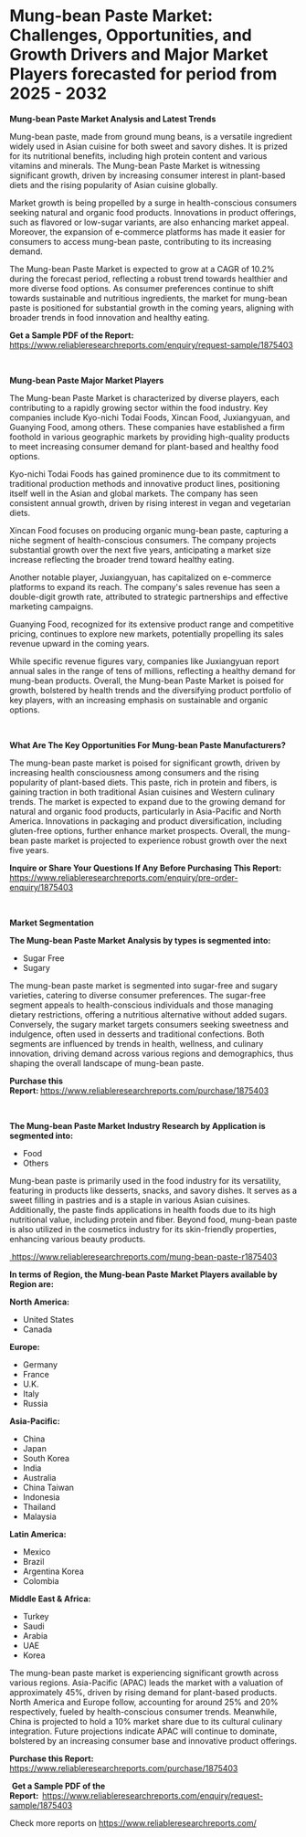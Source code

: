 <p><h1>Mung-bean Paste Market: Challenges, Opportunities, and Growth Drivers and Major Market Players forecasted for period from 2025 - 2032</h1></p><p><strong>Mung-bean Paste Market Analysis and Latest Trends</strong></p>
<p><p>Mung-bean paste, made from ground mung beans, is a versatile ingredient widely used in Asian cuisine for both sweet and savory dishes. It is prized for its nutritional benefits, including high protein content and various vitamins and minerals. The Mung-bean Paste Market is witnessing significant growth, driven by increasing consumer interest in plant-based diets and the rising popularity of Asian cuisine globally.</p><p>Market growth is being propelled by a surge in health-conscious consumers seeking natural and organic food products. Innovations in product offerings, such as flavored or low-sugar variants, are also enhancing market appeal. Moreover, the expansion of e-commerce platforms has made it easier for consumers to access mung-bean paste, contributing to its increasing demand.</p><p>The Mung-bean Paste Market is expected to grow at a CAGR of 10.2% during the forecast period, reflecting a robust trend towards healthier and more diverse food options. As consumer preferences continue to shift towards sustainable and nutritious ingredients, the market for mung-bean paste is positioned for substantial growth in the coming years, aligning with broader trends in food innovation and healthy eating.</p></p>
<p><strong>Get a Sample PDF of the Report:&nbsp;</strong> <a href="https://www.reliableresearchreports.com/enquiry/request-sample/1875403?utm_campaign=3383&utm_medium=2&utm_source=Github&utm_content=ia&utm_term=07042025&utm_id=mung-bean-paste">https://www.reliableresearchreports.com/enquiry/request-sample/1875403</a></p>
<p>&nbsp;</p>
<p><strong>Mung-bean Paste Major Market Players</strong></p>
<p><p>The Mung-bean Paste Market is characterized by diverse players, each contributing to a rapidly growing sector within the food industry. Key companies include Kyo-nichi Todai Foods, Xincan Food, Juxiangyuan, and Guanying Food, among others. These companies have established a firm foothold in various geographic markets by providing high-quality products to meet increasing consumer demand for plant-based and healthy food options.</p><p>Kyo-nichi Todai Foods has gained prominence due to its commitment to traditional production methods and innovative product lines, positioning itself well in the Asian and global markets. The company has seen consistent annual growth, driven by rising interest in vegan and vegetarian diets.</p><p>Xincan Food focuses on producing organic mung-bean paste, capturing a niche segment of health-conscious consumers. The company projects substantial growth over the next five years, anticipating a market size increase reflecting the broader trend toward healthy eating.</p><p>Another notable player, Juxiangyuan, has capitalized on e-commerce platforms to expand its reach. The company's sales revenue has seen a double-digit growth rate, attributed to strategic partnerships and effective marketing campaigns. </p><p>Guanying Food, recognized for its extensive product range and competitive pricing, continues to explore new markets, potentially propelling its sales revenue upward in the coming years.</p><p>While specific revenue figures vary, companies like Juxiangyuan report annual sales in the range of tens of millions, reflecting a healthy demand for mung-bean products. Overall, the Mung-bean Paste Market is poised for growth, bolstered by health trends and the diversifying product portfolio of key players, with an increasing emphasis on sustainable and organic options.</p></p>
<p>&nbsp;</p>
<p><strong>What Are The Key Opportunities For Mung-bean Paste Manufacturers?</strong></p>
<p><p>The mung-bean paste market is poised for significant growth, driven by increasing health consciousness among consumers and the rising popularity of plant-based diets. This paste, rich in protein and fibers, is gaining traction in both traditional Asian cuisines and Western culinary trends. The market is expected to expand due to the growing demand for natural and organic food products, particularly in Asia-Pacific and North America. Innovations in packaging and product diversification, including gluten-free options, further enhance market prospects. Overall, the mung-bean paste market is projected to experience robust growth over the next five years.</p></p>
<p><strong>Inquire or Share Your Questions If Any Before Purchasing This Report:</strong> <a href="https://www.reliableresearchreports.com/enquiry/pre-order-enquiry/1875403?utm_campaign=3383&utm_medium=2&utm_source=Github&utm_content=ia&utm_term=07042025&utm_id=mung-bean-paste">https://www.reliableresearchreports.com/enquiry/pre-order-enquiry/1875403</a></p>
<p>&nbsp;</p>
<p><strong>Market Segmentation</strong></p>
<p><strong>The Mung-bean Paste Market Analysis by types is segmented into:</strong></p>
<p><ul><li>Sugar Free</li><li>Sugary</li></ul></p>
<p><p>The mung-bean paste market is segmented into sugar-free and sugary varieties, catering to diverse consumer preferences. The sugar-free segment appeals to health-conscious individuals and those managing dietary restrictions, offering a nutritious alternative without added sugars. Conversely, the sugary market targets consumers seeking sweetness and indulgence, often used in desserts and traditional confections. Both segments are influenced by trends in health, wellness, and culinary innovation, driving demand across various regions and demographics, thus shaping the overall landscape of mung-bean paste.</p></p>
<p><strong>Purchase this Report:&nbsp;</strong><a href="https://www.reliableresearchreports.com/purchase/1875403?utm_campaign=3383&utm_medium=2&utm_source=Github&utm_content=ia&utm_term=07042025&utm_id=mung-bean-paste">https://www.reliableresearchreports.com/purchase/1875403</a></p>
<p>&nbsp;</p>
<p><strong>The Mung-bean Paste Market Industry Research by Application is segmented into:</strong></p>
<p><ul><li>Food</li><li>Others</li></ul></p>
<p><p>Mung-bean paste is primarily used in the food industry for its versatility, featuring in products like desserts, snacks, and savory dishes. It serves as a sweet filling in pastries and is a staple in various Asian cuisines. Additionally, the paste finds applications in health foods due to its high nutritional value, including protein and fiber. Beyond food, mung-bean paste is also utilized in the cosmetics industry for its skin-friendly properties, enhancing various beauty products.</p></p>
<p><a href="https://www.reliableresearchreports.com/mung-bean-paste-r1875403?utm_campaign=3383&utm_medium=2&utm_source=Github&utm_content=ia&utm_term=07042025&utm_id=mung-bean-paste">&nbsp;https://www.reliableresearchreports.com/mung-bean-paste-r1875403</a></p>
<p><strong>In terms of Region, the Mung-bean Paste Market Players available by Region are:</strong></p>
<p>
    <p> <strong> North America: </strong>
        <ul>
            <li>United States</li>
            <li>Canada</li>
        </ul>
        </p> 
    <p> <strong> Europe: </strong>
        <ul>
            <li>Germany</li>
            <li>France</li>
            <li>U.K.</li>
            <li>Italy</li>
            <li>Russia</li>
        </ul>
        </p> 
    <p> <strong> Asia-Pacific: </strong>
        <ul>
            <li>China</li>
            <li>Japan</li>
            <li>South Korea</li>
            <li>India</li>
            <li>Australia</li>
            <li>China Taiwan</li>
            <li>Indonesia</li>
            <li>Thailand</li>
            <li>Malaysia</li>
        </ul>
        </p> 
    <p> <strong> Latin America: </strong>
        <ul>
            <li>Mexico</li>
            <li>Brazil</li>
            <li>Argentina Korea</li>
            <li>Colombia</li>
        </ul>
        </p> 
    <p> <strong> Middle East & Africa: </strong>
        <ul>
            <li>Turkey</li>
            <li>Saudi</li>
            <li>Arabia</li>
            <li>UAE</li>
            <li>Korea</li>
        </ul>
    </p>
    </p>
<p><p>The mung-bean paste market is experiencing significant growth across various regions. Asia-Pacific (APAC) leads the market with a valuation of approximately 45%, driven by rising demand for plant-based products. North America and Europe follow, accounting for around 25% and 20% respectively, fueled by health-conscious consumer trends. Meanwhile, China is projected to hold a 10% market share due to its cultural culinary integration. Future projections indicate APAC will continue to dominate, bolstered by an increasing consumer base and innovative product offerings.</p></p>
<p><strong>Purchase this Report: </strong><a href="https://www.reliableresearchreports.com/purchase/1875403?utm_campaign=3383&utm_medium=2&utm_source=Github&utm_content=ia&utm_term=07042025&utm_id=mung-bean-paste">https://www.reliableresearchreports.com/purchase/1875403</a></p>
<p>&nbsp;<strong>Get a Sample PDF of the Report:&nbsp;&nbsp;</strong><a href="https://www.reliableresearchreports.com/enquiry/request-sample/1875403?utm_campaign=3383&utm_medium=2&utm_source=Github&utm_content=ia&utm_term=07042025&utm_id=mung-bean-paste">https://www.reliableresearchreports.com/enquiry/request-sample/1875403</a></p>
<p><strong></strong></p>
<p>Check more reports on <a href="https://www.reliableresearchreports.com/?utm_campaign=3383&utm_medium=2&utm_source=Github&utm_content=ia&utm_term=07042025&utm_id=mung-bean-paste">https://www.reliableresearchreports.com/</a></p>